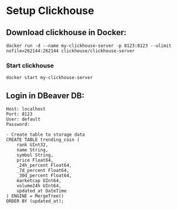 # **Setup Clickhouse**

## **Download clickhouse in Docker:**

`docker run -d --name my-clickhouse-server -p 8123:8123 --ulimit nofile=262144:262144 clickhouse/clickhouse-server`

### **Start clickhouse**

`docker start my-clickhouse-server`


## **Login in DBeaver DB:**

```
Host: localhost
Port: 8123
User: default
Password: 
```

```
- Create table to storage data
CREATE TABLE trending_coin (
    rank UInt32,
    name String,
    symbol String,
    price Float64,
    _24h_percent Float64,
    _7d_percent Float64,
    _30d_percent Float64,
    marketcap UInt64,
    volume24h UInt64,
    updated_at DateTime
) ENGINE = MergeTree()
ORDER BY (updated_at);
```
 
